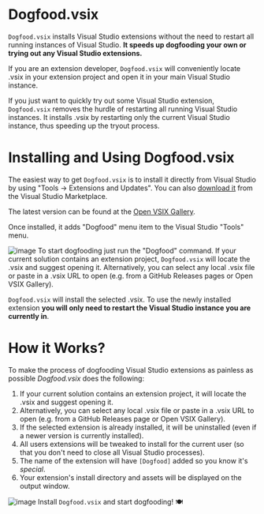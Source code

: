 # Dogfood.vsix

`Dogfood.vsix` installs Visual Studio extensions without the need to restart all running instances of Visual Studio. **It speeds up dogfooding your own or trying out any Visual Studio extensions.**

If you are an extension developer, `Dogfood.vsix` will conveniently locate .vsix in your extension project and open it in your main Visual Studio instance.

If you just want to quickly try out some Visual Studio extension, `Dogfood.vsix` removes the hurdle of restarting all running Visual Studio instances. It installs .vsix by restarting only the current Visual Studio instance, thus speeding up the tryout process.

# Installing and Using Dogfood.vsix

The easiest way to get `Dogfood.vsix` is to install it directly from Visual Studio by using "Tools -> Extensions and Updates". You can also [download it](https://marketplace.visualstudio.com/items?itemName=JamieCansdale.DogfoodVsix) from the Visual Studio Marketplace.

The latest version can be found at the [Open VSIX Gallery](http://vsixgallery.com/author/jamie%20cansdale).

Once installed, it adds "Dogfood" menu item to the Visual Studio "Tools" menu.

![image](https://user-images.githubusercontent.com/11719160/41686244-441010b6-74db-11e8-809c-a8e4b1c2acdb.png)
To start dogfooding just run the "Dogfood" command. If your current solution contains an extension project, `Dogfood.vsix` will locate the .vsix and suggest opening it. Alternatively, you can select any local .vsix file or paste in a .vsix URL to open (e.g. from a GitHub Releases pages or Open VSIX Gallery).

`Dogfood.vsix` will install the selected .vsix. To use the newly installed extension **you will only need to restart the Visual Studio instance you are currently in**.

# How it Works?

To make the process of dogfooding Visual Studio extensions as painless as possible *Dogfood.vsix* does the following:

1. If your current solution contains an extension project, it will locate the .vsix and suggest opening it.
2. Alternatively, you can select any local .vsix file or paste in a .vsix URL to open (e.g. from a GitHub Releases page or Open VSIX Gallery).
3. If the selected extension is already installed, it will be uninstalled (even if a newer version is currently installed).
4. All users extensions will be tweaked to install for the current user (so that you don't need to close all Visual Studio processes).
5. The name of the extension will have `[Dogfood]` added so you know it's *special*.
6. Your extension's install directory and assets will be displayed on the output window.

![image](https://user-images.githubusercontent.com/11719160/41687045-42cafb28-74de-11e8-805c-17c528c7a4c6.png)
Install `Dogfood.vsix` and start dogfooding! 🍽